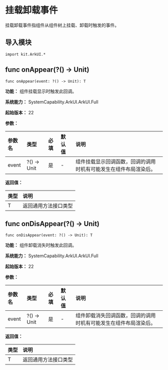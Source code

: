 # 挂载卸载事件

挂载卸载事件指组件从组件树上挂载、卸载时触发的事件。

## 导入模块

```cangjie
import kit.ArkUI.*
```

## func onAppear(?() -> Unit)

```cangjie
func onAppear(event: ?() -> Unit): T
```

**功能：** 组件挂载显示时触发此回调。

**系统能力：** SystemCapability.ArkUI.ArkUI.Full

**起始版本：** 22

**参数：**

|参数名|类型|必填|默认值|说明|
|:---|:---|:---|:---|:---|
|event|?() -> Unit|是|-|组件挂载显示回调函数，回调的调用时机有可能发生在组件布局渲染后。|

**返回值：**

|类型|说明|
|:---|:---|
|T|返回通用方法接口类型|

## func onDisAppear(?() -> Unit)

```cangjie
func onDisAppear(event: ?() -> Unit): T
```

**功能：** 组件卸载消失时触发此回调。

**系统能力：** SystemCapability.ArkUI.ArkUI.Full

**起始版本：** 22

**参数：**

|参数名|类型|必填|默认值|说明|
|:---|:---|:---|:---|:---|
|event|?() -> Unit|是|-|组件卸载消失回调函数，回调的调用时机有可能发生在组件布局渲染后。|

**返回值：**

|类型|说明|
|:---|:---|
|T|返回通用方法接口类型|